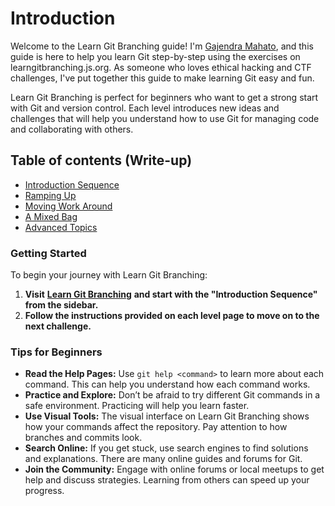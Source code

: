 # Introduction

Welcome to the Learn Git Branching guide! I'm [Gajendra Mahato](https://gajendramahato.com.np), and this guide is here to help you learn Git step-by-step using the exercises on learngitbranching.js.org. As someone who loves ethical hacking and CTF challenges, I've put together this guide to make learning Git easy and fun.

Learn Git Branching is perfect for beginners who want to get a strong start with Git and version control. Each level introduces new ideas and challenges that will help you understand how to use Git for managing code and collaborating with others.

## Table of contents (Write-up)

* [Introduction Sequence](1.1.introduction-sequence-write-up.md)
* [Ramping Up](1.2.ramping-up-write-up.md)
* [Moving Work Around](1.3.moving-work-around-write-up.md)
* [A Mixed Bag](1.4.a-mixed-bag-write-up.md)
* [Advanced Topics](1.5.advanced-topics-write-up.md)

### Getting Started

To begin your journey with Learn Git Branching:

1. **Visit** [**Learn Git Branching**](https://learngitbranching.js.org/) **and start with the "Introduction Sequence" from the sidebar.**
2. **Follow the instructions provided on each level page to move on to the next challenge.**

### Tips for Beginners

* **Read the Help Pages:** Use `git help <command>` to learn more about each command. This can help you understand how each command works.
* **Practice and Explore:** Don’t be afraid to try different Git commands in a safe environment. Practicing will help you learn faster.
* **Use Visual Tools:** The visual interface on Learn Git Branching shows how your commands affect the repository. Pay attention to how branches and commits look.
* **Search Online:** If you get stuck, use search engines to find solutions and explanations. There are many online guides and forums for Git.
* **Join the Community:** Engage with online forums or local meetups to get help and discuss strategies. Learning from others can speed up your progress.
